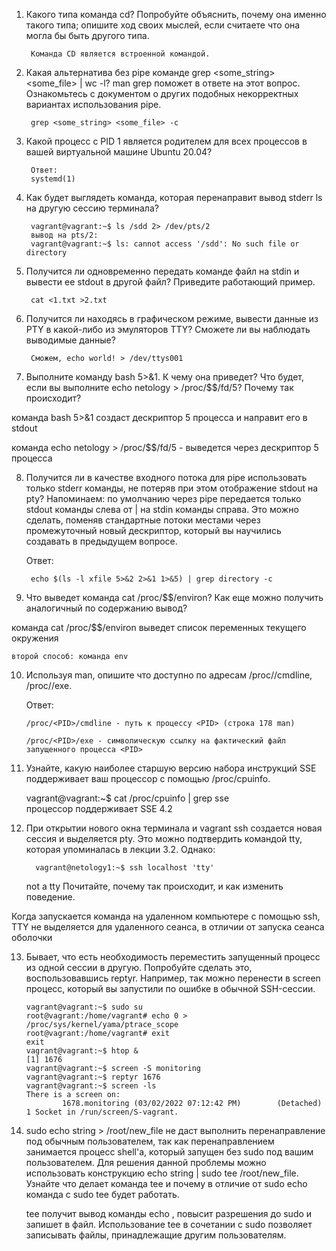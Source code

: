 1. Какого типа команда cd? Попробуйте объяснить, почему она именно такого типа; опишите ход своих мыслей, если считаете что она могла бы быть другого типа.

		Команда CD является встроенной командой.

2. Какая альтернатива без pipe команде grep <some_string> <some_file> | wc -l? man grep поможет в ответе на этот вопрос. Ознакомьтесь с документом о других подобных некорректных вариантах использования pipe.

		grep <some_string> <some_file> -c

1. Какой процесс с PID 1 является родителем для всех процессов в вашей виртуальной машине Ubuntu 20.04?

		Ответ:
		systemd(1)

4. Как будет выглядеть команда, которая перенаправит вывод stderr ls на другую сессию терминала?

		vagrant@vagrant:~$ ls /sdd 2> /dev/pts/2
		вывод на pts/2:
		vagrant@vagrant:~$ ls: cannot access '/sdd': No such file or directory

5. Получится ли одновременно передать команде файл на stdin и вывести ее stdout в другой файл? Приведите работающий пример.

		cat <1.txt >2.txt

6. Получится ли находясь в графическом режиме, вывести данные из PTY в какой-либо из эмуляторов TTY? Сможете ли вы наблюдать выводимые данные?

		Сможем, echo world! > /dev/ttys001

7. Выполните команду bash 5>&1. К чему она приведет? Что будет, если вы выполните echo netology > /proc/$$/fd/5? Почему так происходит?

команда bash 5>&1 создаст дескриптор 5 процесса и направит его в stdout

команда echo netology > /proc/$$/fd/5 - выведется через дескриптор 5 процесса


8. Получится ли в качестве входного потока для pipe использовать только stderr команды, не потеряв при этом отображение stdout на pty? Напоминаем: по умолчанию через pipe передается только stdout команды слева от | на stdin команды справа. Это можно сделать, поменяв стандартные потоки местами через промежуточный новый дескриптор, который вы научились создавать в предыдущем вопросе.

	Ответ:
	
		echo $(ls -l xfile 5>&2 2>&1 1>&5) | grep directory -c



9. Что выведет команда cat /proc/$$/environ? Как еще можно получить аналогичный по содержанию вывод?

  команда cat /proc/$$/environ выведет список  переменных текущего окружения
	
	второй способ: команда env


10. Используя man, опишите что доступно по адресам /proc/<PID>/cmdline, /proc/<PID>/exe.
	
	Ответ:
	
		/proc/<PID>/cmdline - путь к процессу <PID> (строка 178 man)

		/proc/<PID>/exe - символическую ссылку на фактический файл запущенного процесса <PID> 

11. Узнайте, какую наиболее старшую версию набора инструкций SSE поддерживает ваш процессор с помощью /proc/cpuinfo.

	vagrant@vagrant:~$ cat /proc/cpuinfo | grep sse				
	процессор поддерживает SSE 4.2


12. При открытии нового окна терминала и vagrant ssh создается новая сессия и выделяется pty. Это можно подтвердить командой tty, которая упоминалась в лекции 3.2. 
	  Однако:
	
    	  vagrant@netology1:~$ ssh localhost 'tty'
      not a tty
       Почитайте, почему так происходит, и как изменить поведение.

Когда запускается команда на удаленном компьютере с помощью ssh, ТТY не выделяется для удаленного сеанса, в отличии от запуска сеанса оболочки



13. Бывает, что есть необходимость переместить запущенный процесс из одной сессии в другую. 
Попробуйте сделать это, воспользовавшись reptyr.
Например, так можно перенести в screen процесс, который вы запустили по ошибке в обычной SSH-сессии.
	
		vagrant@vagrant:~$ sudo su
		root@vagrant:/home/vagrant# echo 0 > /proc/sys/kernel/yama/ptrace_scope
		root@vagrant:/home/vagrant# exit
		exit
		vagrant@vagrant:~$ htop &
		[1] 1676
		vagrant@vagrant:~$ screen -S monitoring
		vagrant@vagrant:~$ reptyr 1676
		vagrant@vagrant:~$ screen -ls
		There is a screen on:
				1678.monitoring (03/02/2022 07:12:42 PM)        (Detached)
		1 Socket in /run/screen/S-vagrant.







14. sudo echo string > /root/new_file не даст выполнить перенаправление под обычным пользователем, так как перенаправлением занимается 
процесс shell'а, который запущен без sudo под вашим пользователем. 
Для решения данной проблемы можно использовать конструкцию echo string | sudo tee /root/new_file. 
Узнайте что делает команда tee и почему в отличие от sudo echo команда с sudo tee будет работать.

	tee получит вывод команды echo , повысит разрешения до sudo и запишет в файл.
	Использование tee в сочетании с sudo позволяет записывать файлы, принадлежащие другим пользователям.